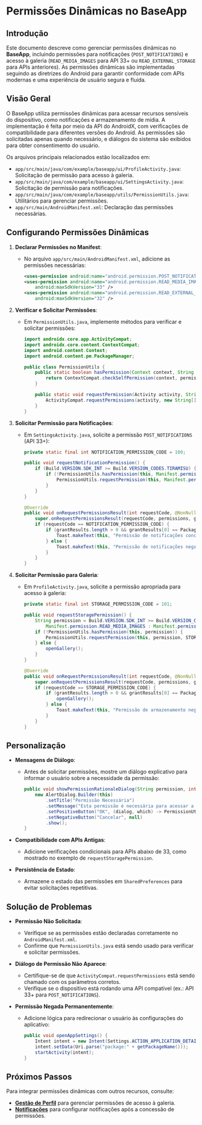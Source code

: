 # Permissões Dinâmicas no BaseApp

## Introdução

Este documento descreve como gerenciar permissões dinâmicas no **BaseApp**, incluindo permissões para notificações (`POST_NOTIFICATIONS`) e acesso à galeria (`READ_MEDIA_IMAGES` para API 33+ ou `READ_EXTERNAL_STORAGE` para APIs anteriores). As permissões dinâmicas são implementadas seguindo as diretrizes do Android para garantir conformidade com APIs modernas e uma experiência de usuário segura e fluida.

## Visão Geral

O BaseApp utiliza permissões dinâmicas para acessar recursos sensíveis do dispositivo, como notificações e armazenamento de mídia. A implementação é feita por meio da API do AndroidX, com verificações de compatibilidade para diferentes versões do Android. As permissões são solicitadas apenas quando necessário, e diálogos do sistema são exibidos para obter consentimento do usuário.

Os arquivos principais relacionados estão localizados em:
- `app/src/main/java/com/example/baseapp/ui/ProfileActivity.java`: Solicitação de permissão para acesso à galeria.
- `app/src/main/java/com/example/baseapp/ui/SettingsActivity.java`: Solicitação de permissão para notificações.
- `app/src/main/java/com/example/baseapp/utils/PermissionUtils.java`: Utilitários para gerenciar permissões.
- `app/src/main/AndroidManifest.xml`: Declaração das permissões necessárias.

## Configurando Permissões Dinâmicas

1. **Declarar Permissões no Manifest**:
   - No arquivo `app/src/main/AndroidManifest.xml`, adicione as permissões necessárias:
     ```xml
     <uses-permission android:name="android.permission.POST_NOTIFICATIONS" />
     <uses-permission android:name="android.permission.READ_MEDIA_IMAGES"
         android:maxSdkVersion="33" />
     <uses-permission android:name="android.permission.READ_EXTERNAL_STORAGE"
         android:maxSdkVersion="32" />
     ```

2. **Verificar e Solicitar Permissões**:
   - Em `PermissionUtils.java`, implemente métodos para verificar e solicitar permissões:
     ```java
     import androidx.core.app.ActivityCompat;
     import androidx.core.content.ContextCompat;
     import android.content.Context;
     import android.content.pm.PackageManager;

     public class PermissionUtils {
         public static boolean hasPermission(Context context, String permission) {
             return ContextCompat.checkSelfPermission(context, permission) == PackageManager.PERMISSION_GRANTED;
         }

         public static void requestPermission(Activity activity, String permission, int requestCode) {
             ActivityCompat.requestPermissions(activity, new String[]{permission}, requestCode);
         }
     }
     ```

3. **Solicitar Permissão para Notificações**:
   - Em `SettingsActivity.java`, solicite a permissão `POST_NOTIFICATIONS` (API 33+):
     ```java
     private static final int NOTIFICATION_PERMISSION_CODE = 100;

     public void requestNotificationPermission() {
         if (Build.VERSION.SDK_INT >= Build.VERSION_CODES.TIRAMISU) {
             if (!PermissionUtils.hasPermission(this, Manifest.permission.POST_NOTIFICATIONS)) {
                 PermissionUtils.requestPermission(this, Manifest.permission.POST_NOTIFICATIONS, NOTIFICATION_PERMISSION_CODE);
             }
         }
     }

     @Override
     public void onRequestPermissionsResult(int requestCode, @NonNull String[] permissions, @NonNull int[] grantResults) {
         super.onRequestPermissionsResult(requestCode, permissions, grantResults);
         if (requestCode == NOTIFICATION_PERMISSION_CODE) {
             if (grantResults.length > 0 && grantResults[0] == PackageManager.PERMISSION_GRANTED) {
                 Toast.makeText(this, "Permissão de notificações concedida", Toast.LENGTH_SHORT).show();
             } else {
                 Toast.makeText(this, "Permissão de notificações negada", Toast.LENGTH_SHORT).show();
             }
         }
     }
     ```

4. **Solicitar Permissão para Galeria**:
   - Em `ProfileActivity.java`, solicite a permissão apropriada para acesso à galeria:
     ```java
     private static final int STORAGE_PERMISSION_CODE = 101;

     public void requestStoragePermission() {
         String permission = Build.VERSION.SDK_INT >= Build.VERSION_CODES.TIRAMISU ?
             Manifest.permission.READ_MEDIA_IMAGES : Manifest.permission.READ_EXTERNAL_STORAGE;
         if (!PermissionUtils.hasPermission(this, permission)) {
             PermissionUtils.requestPermission(this, permission, STORAGE_PERMISSION_CODE);
         } else {
             openGallery();
         }
     }

     @Override
     public void onRequestPermissionsResult(int requestCode, @NonNull String[] permissions, @NonNull int[] grantResults) {
         super.onRequestPermissionsResult(requestCode, permissions, grantResults);
         if (requestCode == STORAGE_PERMISSION_CODE) {
             if (grantResults.length > 0 && grantResults[0] == PackageManager.PERMISSION_GRANTED) {
                 openGallery();
             } else {
                 Toast.makeText(this, "Permissão de armazenamento negada", Toast.LENGTH_SHORT).show();
             }
         }
     }
     ```

## Personalização

- **Mensagens de Diálogo**:
  - Antes de solicitar permissões, mostre um diálogo explicativo para informar o usuário sobre a necessidade da permissão:
    ```java
    public void showPermissionRationaleDialog(String permission, int requestCode) {
        new AlertDialog.Builder(this)
            .setTitle("Permissão Necessária")
            .setMessage("Esta permissão é necessária para acessar a galeria.")
            .setPositiveButton("OK", (dialog, which) -> PermissionUtils.requestPermission(this, permission, requestCode))
            .setNegativeButton("Cancelar", null)
            .show();
    }
    ```

- **Compatibilidade com APIs Antigas**:
  - Adicione verificações condicionais para APIs abaixo de 33, como mostrado no exemplo de `requestStoragePermission`.

- **Persistência de Estado**:
  - Armazene o estado das permissões em `SharedPreferences` para evitar solicitações repetitivas.

## Solução de Problemas

- **Permissão Não Solicitada**:
  - Verifique se as permissões estão declaradas corretamente no `AndroidManifest.xml`.
  - Confirme que `PermissionUtils.java` está sendo usado para verificar e solicitar permissões.

- **Diálogo de Permissão Não Aparece**:
  - Certifique-se de que `ActivityCompat.requestPermissions` está sendo chamado com os parâmetros corretos.
  - Verifique se o dispositivo está rodando uma API compatível (ex.: API 33+ para `POST_NOTIFICATIONS`).

- **Permissão Negada Permanentemente**:
  - Adicione lógica para redirecionar o usuário às configurações do aplicativo:
    ```java
    public void openAppSettings() {
        Intent intent = new Intent(Settings.ACTION_APPLICATION_DETAILS_SETTINGS);
        intent.setData(Uri.parse("package:" + getPackageName()));
        startActivity(intent);
    }
    ```

## Próximos Passos

Para integrar permissões dinâmicas com outros recursos, consulte:
- [**Gestão de Perfil**](/docs/profile-management.md) para gerenciar permissões de acesso à galeria.
- [**Notificações**](/docs/notifications.md) para configurar notificações após a concessão de permissões.